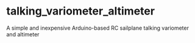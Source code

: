 # talking_variometer_altimeter
A simple and inexpensive Arduino-based RC sailplane talking variometer and altimeter

